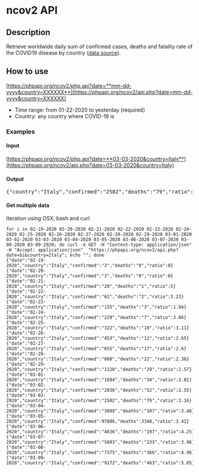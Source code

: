 # ncov2 API

## Description

Retrieve worldwide daily sum of confirmed cases, deaths and fatality rate of the COVID19 disease by country ([data source](https://github.com/CSSEGISandData/COVID-19/tree/master/csse_covid_19_data/csse_covid_19_daily_reports)).

## How to use

[https://phpapi.org/ncov2/php.api?date=**mm-dd-yyyy&country=XXXXXX**](https://phpapi.org/ncov2/api.php?date=mm-dd-yyyy&country=XXXXXX)

- Time range: from 01-22-2020 to yesterday (required)
- Country: any country where COVID-19 is

### Examples

#### Input

[https://phpapi.org/ncov2/php.api?date=**03-03-2020&country=Italy**](https://phpapi.org/ncov2/api.php?date=03-03-2020&country=Italy)

#### Output

<pre>{"country":"Italy","confirmed":"2502","deaths":"79","ratio":3.16}</pre>

#### Get multiple data

Iteration using OSX, bash and curl

```
for i in 02-19-2020 02-20-2020 02-21-2020 02-22-2020 02-23-2020 02-24-2020 02-25-2020 02-26-2020 02-27-2020 02-28-2020 02-29-2020 03-01-2020 03-02-2020 03-03-2020 03-04-2020 03-05-2020 03-06-2020 03-07-2020 03-08-2020 03-09-2020; do curl -X GET -H "Content-type: application/json" -H "Accept: application/json"  "https://phpapi.org/ncov2/api.php?date=$i&country=Italy"; echo ""; done
{"date":"02-19-2020","country":"Italy","confirmed":"3","deaths":"0","ratio":0}
{"date":"02-20-2020","country":"Italy","confirmed":"3","deaths":"0","ratio":0}
{"date":"02-21-2020","country":"Italy","confirmed":"20","deaths":"1","ratio":5}
{"date":"02-22-2020","country":"Italy","confirmed":"62","deaths":"2","ratio":3.23}
{"date":"02-23-2020","country":"Italy","confirmed":"155","deaths":"3","ratio":1.94}
{"date":"02-24-2020","country":"Italy","confirmed":"229","deaths":"7","ratio":3.06}
{"date":"02-25-2020","country":"Italy","confirmed":"322","deaths":"10","ratio":3.11}
{"date":"02-26-2020","country":"Italy","confirmed":"453","deaths":"12","ratio":2.65}
{"date":"02-27-2020","country":"Italy","confirmed":"655","deaths":"17","ratio":2.6}
{"date":"02-28-2020","country":"Italy","confirmed":"888","deaths":"21","ratio":2.36}
{"date":"02-29-2020","country":"Italy","confirmed":"1128","deaths":"29","ratio":2.57}
{"date":"03-01-2020","country":"Italy","confirmed":"1694","deaths":"34","ratio":2.01}
{"date":"03-02-2020","country":"Italy","confirmed":"2036","deaths":"52","ratio":2.55}
{"date":"03-03-2020","country":"Italy","confirmed":"2502","deaths":"79","ratio":3.16}
{"date":"03-04-2020","country":"Italy","confirmed":"3089","deaths":"107","ratio":3.46}
{"date":"03-05-2020","country":"Italy","confirmed":97886,"deaths":3348,"ratio":3.42}
{"date":"03-06-2020","country":"Italy","confirmed":"4636","deaths":"197","ratio":4.25}
{"date":"03-07-2020","country":"Italy","confirmed":"5883","deaths":"233","ratio":3.96}
{"date":"03-08-2020","country":"Italy","confirmed":"7375","deaths":"366","ratio":4.96}
{"date":"03-09-2020","country":"Italy","confirmed":"9172","deaths":"463","ratio":5.05}
```
